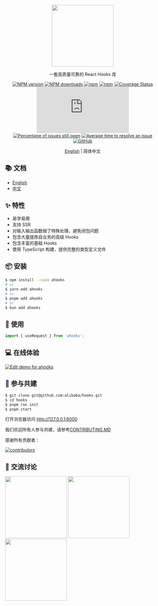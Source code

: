 <p align="center">
  <a href="https://ahooks.js.org">
    <img width="200" src="https://ahooks.js.org/logo.svg">
  </a>
</p>

<div align="center">

一套高质量可靠的 React Hooks 库

[![NPM version](https://img.shields.io/npm/v/ahooks.svg)](https://www.npmjs.com/package/ahooks) [![NPM downloads](https://img.shields.io/npm/dw/ahooks.svg)](https://npmjs.org/package/ahooks) [![npm](https://img.shields.io/npm/dw/ahooks-v2?label=downloads%28v2%29)](https://www.npmjs.com/package/ahooks-v2) [![npm](https://img.shields.io/github/issues/alibaba/hooks)](https://github.com/alibaba/hooks/issues) [![Coverage Status](https://coveralls.io/repos/github/alibaba/hooks/badge.svg?branch=master)](https://coveralls.io/github/alibaba/hooks?branch=master) ![gzip size](https://img.badgesize.io/https:/unpkg.com/ahooks/dist/ahooks.js?label=gzip%20size&compression=gzip) [![Percentage of issues still open](http://isitmaintained.com/badge/open/alibaba/hooks.svg)](http://isitmaintained.com/project/alibaba/hooks 'Percentage of issues still open') [![Average time to resolve an issue](http://isitmaintained.com/badge/resolution/alibaba/hooks.svg)](http://isitmaintained.com/project/alibaba/hooks 'Average time to resolve an issue') [![GitHub](https://img.shields.io/github/license/alibaba/hooks)](https://github.com/alibaba/hooks/blob/master/LICENSE)

[English](https://github.com/alibaba/hooks/blob/master/README.md) | 简体中文

</div>

## 📚 文档

- [English](https://ahooks.js.org/)
- [中文](https://ahooks.js.org/zh-CN/)

## ✨ 特性

- 易学易用
- 支持 SSR
- 对输入输出函数做了特殊处理，避免闭包问题
- 包含大量提炼自业务的高级 Hooks
- 包含丰富的基础 Hooks
- 使用 TypeScript 构建，提供完整的类型定义文件

## 📦 安装

```bash
$ npm install --save ahooks
# or
$ yarn add ahooks
# or
$ pnpm add ahooks
# or
$ bun add ahooks
```

## 🔨 使用

```ts
import { useRequest } from 'ahooks';
```

## 💻 在线体验

[![Edit demo for ahooks](https://codesandbox.io/static/img/play-codesandbox.svg)](https://codesandbox.io/s/demo-for-ahooks-forked-fg79k?file=/src/App.js)

## 🤝 参与共建

```bash
$ git clone git@github.com:alibaba/hooks.git
$ cd hooks
$ pnpm run init
$ pnpm start
```

打开浏览器访问 http://127.0.0.1:8000

我们欢迎所有人参与共建，请参考[CONTRIBUTING.MD](https://github.com/alibaba/hooks/blob/master/CONTRIBUTING.zh-CN.MD)

感谢所有贡献者：

<a href="https://github.com/alibaba/hooks/graphs/contributors">
  <img src="https://opencollective.com/ahooks/contributors.svg?width=960&button=false" alt="contributors" />
</a>

## 👥 交流讨论

<img src="https://github.com/user-attachments/assets/0ba7a370-2a69-442f-b746-9eb16bbbc46c" width="200" style='display:inline' />
<img src="https://github.com/user-attachments/assets/a08693d3-bfcc-4aca-b2b0-2d9c23012858" width="200" style='display:inline' />
<img src="https://github.com/user-attachments/assets/15a505a7-06d1-4e72-ab02-6fad968323f1" width="200" style='display:inline' />

